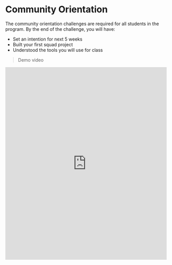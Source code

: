 # Community Orientation

The community orientation challenges are required for all students in the program. By the end of the challenge, you will have:
- Set an intention for next 5 weeks
- Built your first squad project
- Understood the tools you will use for class

> Demo video
<div style="position: relative; height: 100%; width: 100%;">
  <iframe width="100%" height="600" src="https://www.youtube.com/embed/Urpzzcf0dE4" title="Try Kibo - Future Proof With Python Intro Video" frameborder="0" allow="accelerometer; autoplay; clipboard-write; encrypted-media; gyroscope; picture-in-picture; web-share" allowfullscreen></iframe>
</div>

## **Instructions** 

- These challenges are best done on a computer
- The challenge should take you 60 - 90 minutes to complete
- The feedback form at the end of this page indicates that you have completed the challenge. **You must submit the feedback form to receive credit for attending orientation.**
- If you have questions or need help, post a question in the **#help** Discord channel

     
**Let’s see who can finish all the challenges the quickest! 🏁**

<div style="width:100%;height:500px;"><iframe src="https://docs.google.com/presentation/d/e/2PACX-1vQbbR9-B72vLufBzL_56ObwH3zTRLQlK1CDQFK16GPjdDfVMokiHVXzweUZG45wggoClFTsM4c0dwHx/embed" frameborder="0" sandbox="allow-scripts allow-popups allow-top-navigation-by-user-activation allow-forms allow-same-origin" allowfullscreen="" style="width: 100%; height: 100%; border-radius: 1px; pointer-events: auto; background-color: white;"></iframe></div>


## Ready?

![https://media.giphy.com/media/p6qWfRJ4RxltUEmrl9/giphy.gif](https://media.giphy.com/media/p6qWfRJ4RxltUEmrl9/giphy.gif)

---

## Challenge 0: All onboard - meet your squad  ⛰️

> **Description:** Join your squad channel, introduce yourself, and pick a scribe 


1. Log in to Discord, under the Squad channels category, you will find your squad e.g., 'Squad #'
2. Join the voice channel and post a message in the chat introducing yourself e.g., "Hello, My name is Emmy from Lagos, Nigeria"

Wait for other Squad members to join and introduce themselves. After all squad members have posted a message and joined the squad voice channel:

3. Pick a **"scribe"**. Your scribe will act as the moderator and will be in charge of creating/sharing links, sharing screens, and asking questions that your squad might have in the #help channel.
4. All squad members will remain in the Squad voice channel throughout the community orientation. 

**Completion criteria:** Every squad member has sent a message in the squad chat, has joined the voice channel and your squad has a scribe.


---

## Challenge 1: Letter from the future ✉️✍🏾

> **Description:** Imagine it's week 5 of Try Kibo. Write a message to your present self in the padlet below. Describe how you will work to make sure you successfully complete the program. Every team member should post a message.


- Click on the + sign
- Enter your first name and last initial in the "Subject"
- Write your intention
- Add an image or GIF to accompany your message (optional)
- Click "Publish"

<div style="border:1px solid rgba(0,0,0,0.1);border-radius:2px;box-sizing:border-box;overflow:hidden;position:relative;width:100%;background:#F4F4F4"><iframe src="https://padlet.com/embed/iaspydu1iwwqedkn" frameborder="0" allow="camera;microphone;geolocation" style="width:100%;height:608px;display:block;padding:0;margin:0"></iframe></div>

**Completion criteria:** Every squad member has posted an intention in the padlet

---

## Challenge 2: Build Team Info Program👩🏾‍💻

> **Description:** In this challenge, you will build a site in Replit with info about your team. Every team member should still be on the Squad voice channel


1. Your scribe should share their screen
2. While sharing screen, the team scribe should go to the replit team for the Future Proof with Python class, and create a replit group for today's challenge

Watch the video below to see how to do this. 
<div style="position: relative; padding-bottom: 56.25%; height: 0;"><iframe src="https://www.loom.com/embed/a12e74a6012c4164a1a156bb382c675d" title="Loom video player" frameborder="0" allow="accelerometer; autoplay; clipboard-write; encrypted-media; gyroscope; picture-in-picture" allowfullscreen style="position: absolute; top: 0; left: 0; width: 100%; height: 100%;"></iframe></div>

NB: If you can't find the replit team for your program on Replit, this means that you have not joined the replit team yet! Join here <a href="https://replit.com/teams/join/owybwnrmkykgiawoynfdqlktvpmroiar-tk10-fpwp" target="_blank"> here </a>

3. Once your scribe has created a group, everyone needs to go and join that same group. Everyone should log in to <a href="https://replit.com"> Replit </a>, navigate to "teams", find "Try Kibo 10: Future Proof with Python", find the group that your scribe just created.

NB: DO NOT create another group or join a different group erroneously! Ask your scribe for their replit username, and find it amongst the groups.

Once all team members have joined the repl, you will discuss and write your program in your repl as a team.

The program should use `print` to display the following information:

- Your Squad name
- One thing that everyone in the squad has in common
- For each team member, add:
  - First name and last initial (e.g., Mercy W, Osamudiamen O)
  - One-sentence biography
  - Why you are learning python

In the end, your program should look similar to <a href="https://replit.com/@kibocurriculum/Kibo-Orientation-Team-Info-Example#main.py" target="_blank">**this example program** </a>

Once the Team Info Program is done, ensure all team members have a link to the info program - you will all submit that link in the next challenge.


**Completion criteria:** Every squad member’s information is on the program and it prints successfully

---


## Challenge 3: Submitting the feedback form

**Description:** Submit the feedback form below indicating that you have completed the challenge. **If you do not submit the feedback form, it will be considered that you did not participate during the orientation.**

1. Each squad member should submit <a href="https://forms.gle/uHpwrsJ4zCvNSycQ9" target="_blank">**this form** </a>

2. After each member has submitted the form above, your scribe should get the link to the website and share it in the <a href="https://discord.com/channels/866676763450933258/936572023319195658" target="_blank"> #random </a>channel saying "Squad # has completed all the challenges."

Once this is done, the community orientation leaderboard will be updated with your Squad name 

<div style="width:100%;height:500px;"><iframe src="https://docs.google.com/presentation/d/e/2PACX-1vQbbR9-B72vLufBzL_56ObwH3zTRLQlK1CDQFK16GPjdDfVMokiHVXzweUZG45wggoClFTsM4c0dwHx/embed" frameborder="0" sandbox="allow-scripts allow-popups allow-top-navigation-by-user-activation allow-forms allow-same-origin" allowfullscreen="" style="width: 100%; height: 100%; border-radius: 1px; pointer-events: auto; background-color: white;"></iframe></div>

**Completion criteria:** All squad members have submitted the feedback form and your scribe has sent a message in the #random channel saying you have completed all the challenges.


---

## The End of Orientation

<aside>

🥳 **You Did It! Sit back and take a breather!**

</aside>

You’re done with orientation and ready to begin class. The Week 1 Lesson will be released on Monday, Oct 30.
